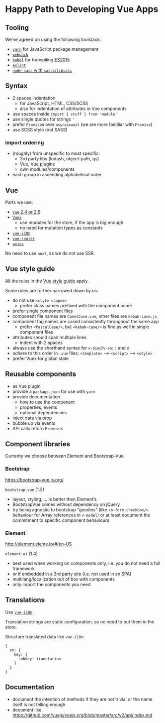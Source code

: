 # Happy Path to Developing Vue Apps

## Tooling

We’ve agreed on using the following toolstack:

* [`yarn`](https://yarnpkg.com/en/docs) for JavaScript package management
* [`webpack`](https://webpack.js.org/concepts/)
* [`babel`](https://babeljs.io/) for transpiling
  [ES2015](https://babeljs.io/learn-es2015/)
* [`eslint`](https://eslint.org/docs/user-guide/)
* [`node-sass` with `sassc`/`libsass`](http://sass-lang.com/libsass)

## Syntax

* 2 spaces indentation
  - for JavaScript, HTML, CSS/SCSS
  - also for indentation of attributes in Vue components
* use spaces inside `import { stuff } from 'module'`
* use single quotes for strings `'`
* prefer `Promise`s over `async`/`await` (we are more familiar with `Promise`)
* use SCSS style (not SASS)

### import ordering

* (roughly) from unspecific to most specific:
  - 3rd party libs (lodash, object-path, qs)
  - Vue, Vue plugins
  - own modules/components
* each group in ascending alphabetical order

## Vue

Parts we use:

* [`Vue` 2.4 or 2.5](https://vuejs.org/v2/guide/)
* [`Vuex`](https://vuex.vuejs.org/en/)
  - use modules for the store, if the app is big enough
  - no need for mutation types as constants
* [`vue-i18n`](http://kazupon.github.io/vue-i18n/en/)
* [`vue-router`](https://router.vuejs.org/en/)
* [`axios`](https://github.com/axios/axios)

No need to use `nuxt`, as we do not use SSR.

## Vue style guide

All the rules in the [Vue style guide](https://vuejs.org/v2/style-guide/) apply.

Some rules are further narrowed down by us:

* do not use `<style scoped>`
  - prefer class names prefixed with the component name
* prefer single component files
* component file names are `CamelCase.vue`, other files are `kebab-case.js`
* component tag names are cased consistently throughout the same app
  - prefer `<PascalCase/>`, but `<kebab-case/>` is fine as well in single
    component files
* attributes should span multiple lines
  - indent with 2 spaces
* always use the shorthand syntax for `v-bind`/`v-on`: `:` and `@`
* adhere to this order in `.vue` files: `<template>` --> `<script>` -->
  `<style>`
* prefer Vuex for global state

## Reusable components

* as Vue plugin
* provide a `package.json` for use with `yarn`
* provide documentation
  - how to use the component
  - properties, events
  - optional dependencies
* inject data via prop
* bubble up via events
* API calls return `Promise`s

## Component libraries

Currenty we choose between Element and Bootstrap-Vue.

### Bootstrap

https://bootstrap-vue.js.org/

`bootstrap-vue` (1.2)

* layout, styling, ... is better then Element’s
* BootstrapVue comes without dependency on jQuery
* try being agnostic to bootstrap "goodies" (like `<b-form-checkbox/>`
  behaviour for Array references in `v-model`) or at least document the
  commitment to specific component behaviours

### Element

http://element.eleme.io/#/en-US

`element-ui` (1.4)

* best used when working on components only, i.e. you do not need a full
  framework
* or if embedded in a 3rd party site (i.e. not used in an SPA)
* multilang/localization out of box with components
* only import the components you need

## Translations

Use [`vue-i18n`](https://kazupon.github.io/vue-i18n/en/).

Translation strings are static configuration, so no need to put them in the
store.

Structure translated data like `vue-i18n`:

    {
      en: {
        key: {
          subkey: translation
        }
      }
    }

## Documentation

* document the intention of methods if they are not trivial or the name itself
  is not telling enough
* document like
  https://github.com/vuejs/vuejs.org/blob/master/src/v2/api/index.md
